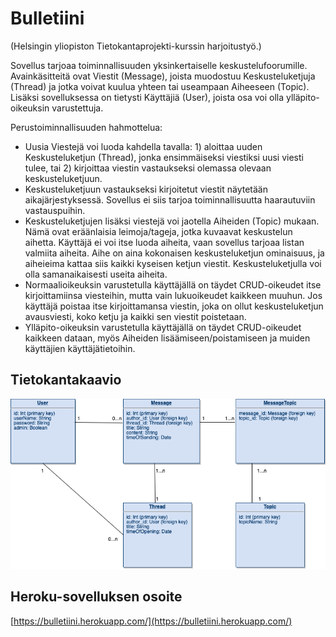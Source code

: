 # Bulletiini
(Helsingin yliopiston Tietokantaprojekti-kurssin harjoitustyö.)

Sovellus tarjoaa toiminnallisuuden yksinkertaiselle keskustelufoorumille. Avainkäsitteitä ovat Viestit (Message), joista muodostuu Keskusteluketjuja (Thread) ja jotka voivat kuulua yhteen tai useampaan Aiheeseen (Topic). Lisäksi sovelluksessa on tietysti Käyttäjiä (User), joista osa voi olla ylläpito-oikeuksin varustettuja.

Perustoiminnallisuuden hahmottelua:

* Uusia Viestejä voi luoda kahdella tavalla: 1) aloittaa uuden Keskusteluketjun (Thread), jonka ensimmäiseksi viestiksi uusi viesti tulee, tai 2) kirjoittaa viestin vastaukseksi olemassa olevaan keskusteluketjuun.
* Keskusteluketjuun vastaukseksi kirjoitetut viestit näytetään aikajärjestyksessä. Sovellus ei siis tarjoa toiminnallisuutta haarautuviin vastauspuihin.
* Keskusteluketjujen lisäksi viestejä voi jaotella Aiheiden (Topic) mukaan. Nämä ovat eräänlaisia leimoja/tageja, jotka kuvaavat keskustelun aihetta. Käyttäjä ei voi itse luoda aiheita, vaan sovellus tarjoaa listan valmiita aiheita. Aihe on aina kokonaisen keskusteluketjun ominaisuus, ja aiheieima kattaa siis kaikki kyseisen ketjun viestit. Keskusteluketjulla voi olla samanaikaisesti useita aiheita.
* Normaalioikeuksin varustetulla käyttäjällä on täydet CRUD-oikeudet itse kirjoittamiinsa viesteihin, mutta vain lukuoikeudet kaikkeen muuhun. Jos käyttäjä poistaa itse kirjoittamansa viestin, joka on ollut keskusteluketjun avausviesti, koko ketju ja kaikki sen viestit poistetaan.
* Ylläpito-oikeuksin varustetulla käyttäjällä on täydet CRUD-oikeudet kaikkeen dataan, myös Aiheiden lisäämiseen/poistamiseen ja muiden käyttäjien käyttäjätietoihin.

## Tietokantakaavio

![](documentation/Tietokantakaavio.png)

## Heroku-sovelluksen osoite

[https://bulletiini.herokuapp.com/](https://bulletiini.herokuapp.com/)
